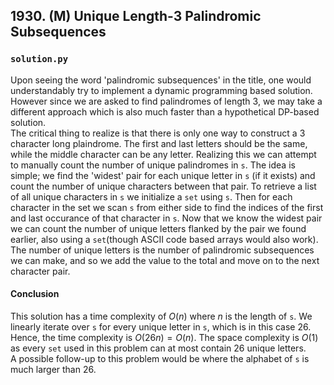 ## 1930. (M) Unique Length-3 Palindromic Subsequences

### `solution.py`
Upon seeing the word 'palindromic subsequences' in the title, one would understandably try to implement a dynamic programming based solution. However since we are asked to find palindromes of length 3, we may take a different approach which is also much faster than a hypothetical DP-based solution.  
The critical thing to realize is that there is only one way to construct a 3 character long plaindrome. The first and last letters should be the same, while the middle character can be any letter. Realizing this we can attempt to manually count the number of unique palindromes in `s`. The idea is simple; we find the 'widest' pair for each unique letter in `s` (if it exists) and count the number of unique characters between that pair. To retrieve a list of all unique characters in `s` we initialize a `set` using `s`. Then for each character in the set we scan `s` from either side to find the indices of the first and last occurance of that character in `s`. Now that we know the widest pair we can count the number of unique letters flanked by the pair we found earlier, also using a `set`(though ASCII code based arrays would also work). The number of unique letters is the number of palindromic subsequences we can make, and so we add the value to the total and move on to the next character pair.  

#### Conclusion
This solution has a time complexity of $O(n)$ where $n$ is the length of `s`. We linearly iterate over `s` for every unique letter in `s`, which is in this case 26. Hence, the time complexity is $O(26n) = O(n)$. The space complexity is $O(1)$ as every `set` used in this problem can at most contain 26 unique letters.  
A possible follow-up to this problem would be where the alphabet of `s` is much larger than 26.  
  

